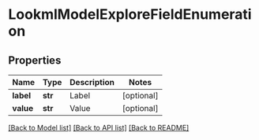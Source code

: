 # LookmlModelExploreFieldEnumeration

## Properties
Name | Type | Description | Notes
------------ | ------------- | ------------- | -------------
**label** | **str** | Label | [optional] 
**value** | **str** | Value | [optional] 

[[Back to Model list]](../README.md#documentation-for-models) [[Back to API list]](../README.md#documentation-for-api-endpoints) [[Back to README]](../README.md)


